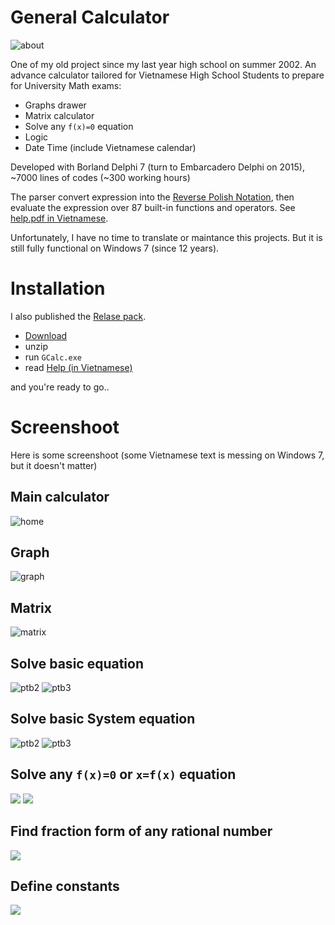 # General Calculator

![about](/Help/screenshoot/about.png)

One of my old project since my last year high school on summer 2002. An advance calculator tailored for Vietnamese High School Students to prepare for University Math exams:
- Graphs drawer
- Matrix calculator
- Solve any `f(x)=0` equation
- Logic
- Date Time (include Vietnamese calendar)

Developed with Borland Delphi 7 (turn to Embarcadero Delphi on 2015), ~7000 lines of codes (~300 working hours)

The parser convert expression into the [Reverse Polish Notation](https://en.wikipedia.org/wiki/Reverse_Polish_notation), then evaluate the expression over 87 built-in functions and operators. See [help.pdf in Vietnamese](/Help/help.pdf). 

Unfortunately, I have no time to translate or maintance this projects. But it is still fully functional on Windows 7 (since 12 years).

# Installation

I also published the [Relase pack](/Releases). 
* [Download](https://raw.githubusercontent.com/duongphuhiep/gcalc/master/Releases/GCalc.zip) 
* unzip 
* run `GCalc.exe`
* read [Help (in Vietnamese)](/Help/help.pdf) 

and you're ready to go..

# Screenshoot

Here is some screenshoot (some Vietnamese text is messing on Windows 7, but it doesn't matter)

## Main calculator
![home](https://cloud.githubusercontent.com/assets/1638594/10705665/d931021c-79df-11e5-9849-69a88e6a6f1a.png)

## Graph
![graph](/Help/screenshoot/graph.png)

## Matrix
![matrix](/Help/screenshoot/matrix.png)

## Solve basic equation
![ptb2](/Help/screenshoot/ptb2.png)
![ptb3](/Help/screenshoot/ptb3.png)

## Solve basic System equation
![ptb2](/Help/screenshoot/hpt2.png)
![ptb3](/Help/screenshoot/hpt3.png)

## Solve any `f(x)=0` or `x=f(x)` equation
![](/Help/screenshoot/tngd1.png)
![](/Help/screenshoot/tngd2.png)

## Find fraction form of any rational number
![](/Help/screenshoot/fraction.png)

## Define constants
![](/Help/screenshoot/const.png)
